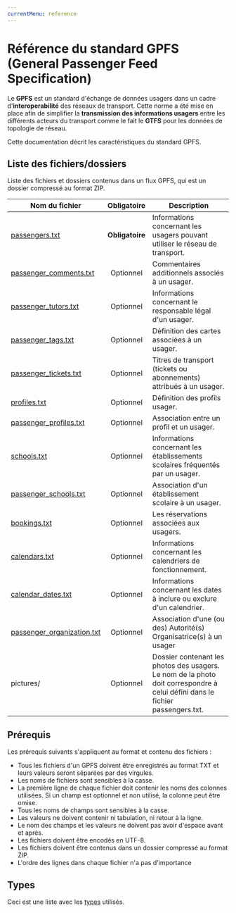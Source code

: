 ```yaml
---
currentMenu: reference
---
```


# Référence du standard GPFS (General Passenger Feed Specification)

Le **GPFS** est un standard d'échange de données usagers dans un cadre d'**interoperabilité** des réseaux de transport.
Cette norme a été mise en place afin de simplifier la **transmission des informations usagers** entre les différents
acteurs du transport comme le fait le **GTFS** pour les données de topologie de réseau.

Cette documentation décrit les caractéristiques du standard GPFS.

## Liste des fichiers/dossiers

Liste des fichiers et dossiers contenus dans un flux GPFS, qui est un dossier compressé au format ZIP.

| Nom du fichier                                        |   Obligatoire   | Description                                                                                                                   |
|-------------------------------------------------------|:---------------:|-------------------------------------------------------------------------------------------------------------------------------|
| [passengers.txt](passengers.txt.html)                 | **Obligatoire** | Informations concernant les usagers pouvant utiliser le réseau de transport.                                                  |
| [passenger_comments.txt](passenger_comments.txt.html) | Optionnel       | Commentaires additionnels associés à un usager.                                                                               |
| [passenger_tutors.txt](passenger_tutors.txt.html)     | Optionnel       | Informations concernant le responsable légal d'un usager.                                                                     |
| [passenger_tags.txt](passenger_tags.txt.html)         | Optionnel       | Définition des cartes associées à un usager.                                                                                  |
| [passenger_tickets.txt](passenger_tickets.txt.html)   | Optionnel       | Titres de transport (tickets ou abonnements) attribués à un usager.                                                           |
| [profiles.txt](profiles.txt.html)                     | Optionnel       | Définition des profils usager.                                                                                                |
| [passenger_profiles.txt](passenger_profiles.txt.html) | Optionnel       | Association entre un profil et un usager.                                                                                     |
| [schools.txt](schools.txt.html)                       | Optionnel       | Informations concernant les établissements scolaires fréquentés par un usager.                                                |
| [passenger_schools.txt](passenger_schools.txt.html)   | Optionnel       | Association d'un établissement scolaire à un usager.                                                                          |
| [bookings.txt](bookings.txt.html)                     | Optionnel       | Les réservations associées aux usagers.                                                                                       |
| [calendars.txt](calendars.txt.html)                   | Optionnel       | Informations concernant les calendriers de fonctionnement.                                                                    |
| [calendar_dates.txt](calendar_dates.txt.html)         | Optionnel       | Informations concernant les dates à inclure ou exclure d'un calendrier.                                                       |
| [passenger_organization.txt](passenger_organizations.txt.html)   | Optionnel       | Association d'une (ou des) Autorité(s) Organisatrice(s) à un usager                                                                         |
| pictures/                                             | Optionnel       | Dossier contenant les photos des usagers. Le nom de la photo doit correspondre à celui défini dans le fichier passengers.txt. |

## Prérequis

Les prérequis suivants s'appliquent au format et contenu des fichiers :

* Tous les fichiers d'un GPFS doivent être enregistrés au format TXT et leurs valeurs seront séparées par des virgules.
* Les noms de fichiers sont sensibles à la casse.
* La première ligne de chaque fichier doit contenir les noms des colonnes utilisées. Si un champ est optionnel et non
  utilisé, la colonne peut être omise.
* Tous les noms de champs sont sensibles à la casse.
* Les valeurs ne doivent contenir ni tabulation, ni retour à la ligne.
* Le nom des champs et les valeurs ne doivent pas avoir d'espace avant et après.
* Les fichiers doivent être encodés en UTF-8.
* Les fichiers doivent être contenus dans un dossier compressé au format ZIP.
* L'ordre des lignes dans chaque fichier n'a pas d'importance


## Types

Ceci est une liste avec les [types](types.md) utilisés.
